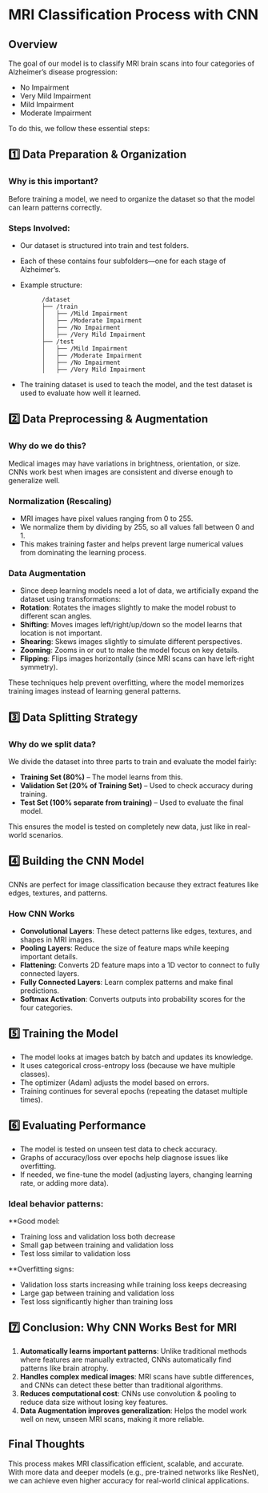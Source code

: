# MRI Classification Process with CNN

## Overview

The goal of our model is to classify MRI brain scans into four categories of Alzheimer’s disease progression:
- No Impairment
- Very Mild Impairment
- Mild Impairment
- Moderate Impairment

To do this, we follow these essential steps:

## 1️⃣ Data Preparation & Organization

### Why is this important?
Before training a model, we need to organize the dataset so that the model can learn patterns correctly.

### Steps Involved:
- Our dataset is structured into train and test folders.
- Each of these contains four subfolders—one for each stage of Alzheimer’s.
- Example structure:



            /dataset  
            ├── /train  
            │   ├── /Mild Impairment  
            │   ├── /Moderate Impairment  
            │   ├── /No Impairment  
            │   ├── /Very Mild Impairment  
            ├── /test  
            │   ├── /Mild Impairment  
            │   ├── /Moderate Impairment  
            │   ├── /No Impairment  
            │   ├── /Very Mild Impairment  
        


- The training dataset is used to teach the model, and the test dataset is used to evaluate how well it learned.

## 2️⃣ Data Preprocessing & Augmentation

### Why do we do this?
Medical images may have variations in brightness, orientation, or size. CNNs work best when images are consistent and diverse enough to generalize well.

### Normalization (Rescaling)
- MRI images have pixel values ranging from 0 to 255.
- We normalize them by dividing by 255, so all values fall between 0 and 1.
- This makes training faster and helps prevent large numerical values from dominating the learning process.

### Data Augmentation
- Since deep learning models need a lot of data, we artificially expand the dataset using transformations:
- **Rotation**: Rotates the images slightly to make the model robust to different scan angles.
- **Shifting**: Moves images left/right/up/down so the model learns that location is not important.
- **Shearing**: Skews images slightly to simulate different perspectives.
- **Zooming**: Zooms in or out to make the model focus on key details.
- **Flipping**: Flips images horizontally (since MRI scans can have left-right symmetry).

These techniques help prevent overfitting, where the model memorizes training images instead of learning general patterns.

## 3️⃣ Data Splitting Strategy

### Why do we split data?
We divide the dataset into three parts to train and evaluate the model fairly:
- **Training Set (80%)** – The model learns from this.
- **Validation Set (20% of Training Set)** – Used to check accuracy during training.
- **Test Set (100% separate from training)** – Used to evaluate the final model.

This ensures the model is tested on completely new data, just like in real-world scenarios.

## 4️⃣ Building the CNN Model

CNNs are perfect for image classification because they extract features like edges, textures, and patterns.

### How CNN Works
- **Convolutional Layers**: These detect patterns like edges, textures, and shapes in MRI images.
- **Pooling Layers**: Reduce the size of feature maps while keeping important details.
- **Flattening**: Converts 2D feature maps into a 1D vector to connect to fully connected layers.
- **Fully Connected Layers**: Learn complex patterns and make final predictions.
- **Softmax Activation**: Converts outputs into probability scores for the four categories.

## 5️⃣ Training the Model
- The model looks at images batch by batch and updates its knowledge.
- It uses categorical cross-entropy loss (because we have multiple classes).
- The optimizer (Adam) adjusts the model based on errors.
- Training continues for several epochs (repeating the dataset multiple times).

## 6️⃣ Evaluating Performance
- The model is tested on unseen test data to check accuracy.
- Graphs of accuracy/loss over epochs help diagnose issues like overfitting.
- If needed, we fine-tune the model (adjusting layers, changing learning rate, or adding more data).

### Ideal behavior patterns:

**Good model:

- Training loss and validation loss both decrease
- Small gap between training and validation loss
- Test loss similar to validation loss

**Overfitting signs:

- Validation loss starts increasing while training loss keeps decreasing
- Large gap between training and validation loss
- Test loss significantly higher than training loss

## 7️⃣ Conclusion: Why CNN Works Best for MRI

1. **Automatically learns important patterns**: Unlike traditional methods where features are manually extracted, CNNs automatically find patterns like brain atrophy.
2. **Handles complex medical images**: MRI scans have subtle differences, and CNNs can detect these better than traditional algorithms.
3. **Reduces computational cost**: CNNs use convolution & pooling to reduce data size without losing key features.
4. **Data Augmentation improves generalization**: Helps the model work well on new, unseen MRI scans, making it more reliable.

## Final Thoughts

This process makes MRI classification efficient, scalable, and accurate. With more data and deeper models (e.g., pre-trained networks like ResNet), we can achieve even higher accuracy for real-world clinical applications.